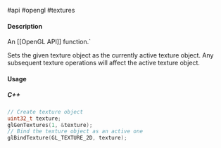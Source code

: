 #api #opengl #textures 

#### Description

An [[OpenGL API]] function.`

Sets the given texture object as the currently active texture object. Any subsequent texture operations will affect the active texture object.

#### Usage

##### C++
``` cpp
// Create texture object
uint32_t texture; 
glGenTextures(1, &texture);
// Bind the texture object as an active one
glBindTexture(GL_TEXTURE_2D, texture);
```